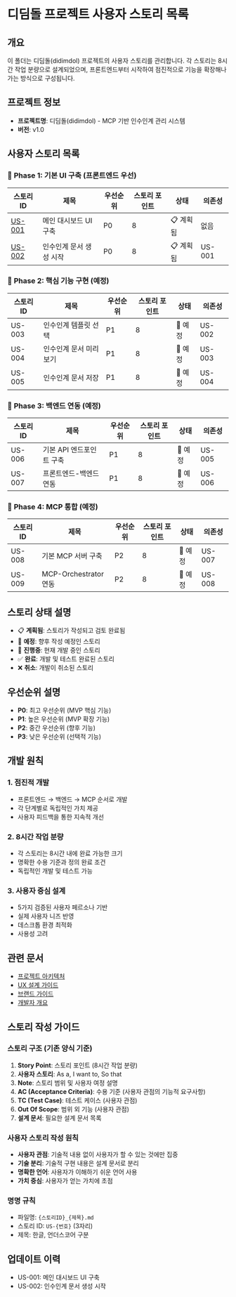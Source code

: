 # 디딤돌 프로젝트 사용자 스토리 목록

## 개요
이 폴더는 디딤돌(didimdol) 프로젝트의 사용자 스토리를 관리합니다. 각 스토리는 8시간 작업 분량으로 설계되었으며, 프론트엔드부터 시작하여 점진적으로 기능을 확장해나가는 방식으로 구성됩니다.

## 프로젝트 정보
- **프로젝트명**: 디딤돌(didimdol) - MCP 기반 인수인계 관리 시스템
- **버전**: v1.0

## 사용자 스토리 목록

### 🎯 **Phase 1: 기본 UI 구축** (프론트엔드 우선)

| 스토리 ID | 제목 | 우선순위 | 스토리 포인트 | 상태 | 의존성 |
|-----------|------|----------|---------------|------|--------|
| [US-001](./001_메인_대시보드_UI_구축.md) | 메인 대시보드 UI 구축 | P0 | 8 | 📋 계획됨 | 없음 |
| [US-002](./002_인수인계_문서_생성_시작.md) | 인수인계 문서 생성 시작 | P0 | 8 | 📋 계획됨 | US-001 |

### 🔄 **Phase 2: 핵심 기능 구현** (예정)

| 스토리 ID | 제목 | 우선순위 | 스토리 포인트 | 상태 | 의존성 |
|-----------|------|----------|---------------|------|--------|
| US-003 | 인수인계 템플릿 선택 | P1 | 8 | 📝 예정 | US-002 |
| US-004 | 인수인계 문서 미리보기 | P1 | 8 | 📝 예정 | US-003 |
| US-005 | 인수인계 문서 저장 | P1 | 8 | 📝 예정 | US-004 |

### 🔗 **Phase 3: 백엔드 연동** (예정)

| 스토리 ID | 제목 | 우선순위 | 스토리 포인트 | 상태 | 의존성 |
|-----------|------|----------|---------------|------|--------|
| US-006 | 기본 API 엔드포인트 구축 | P1 | 8 | 📝 예정 | US-005 |
| US-007 | 프론트엔드-백엔드 연동 | P1 | 8 | 📝 예정 | US-006 |

### 🤖 **Phase 4: MCP 통합** (예정)

| 스토리 ID | 제목 | 우선순위 | 스토리 포인트 | 상태 | 의존성 |
|-----------|------|----------|---------------|------|--------|
| US-008 | 기본 MCP 서버 구축 | P2 | 8 | 📝 예정 | US-007 |
| US-009 | MCP-Orchestrator 연동 | P2 | 8 | 📝 예정 | US-008 |

## 스토리 상태 설명

- 📋 **계획됨**: 스토리가 작성되고 검토 완료됨
- 📝 **예정**: 향후 작성 예정인 스토리
- 🔄 **진행중**: 현재 개발 중인 스토리
- ✅ **완료**: 개발 및 테스트 완료된 스토리
- ❌ **취소**: 개발이 취소된 스토리

## 우선순위 설명

- **P0**: 최고 우선순위 (MVP 핵심 기능)
- **P1**: 높은 우선순위 (MVP 확장 기능)
- **P2**: 중간 우선순위 (향후 기능)
- **P3**: 낮은 우선순위 (선택적 기능)

## 개발 원칙

### 1. 점진적 개발
- 프론트엔드 → 백엔드 → MCP 순서로 개발
- 각 단계별로 독립적인 가치 제공
- 사용자 피드백을 통한 지속적 개선

### 2. 8시간 작업 분량
- 각 스토리는 8시간 내에 완료 가능한 크기
- 명확한 수용 기준과 정의 완료 조건
- 독립적인 개발 및 테스트 가능

### 3. 사용자 중심 설계
- 5가지 검증된 사용자 페르소나 기반
- 실제 사용자 니즈 반영
- 데스크톱 환경 최적화
- 사용성 고려

## 관련 문서

- [프로젝트 아키텍처](../../docs/ARCHITECTURE.md)
- [UX 설계 가이드](../../docs/UX-DESIGN.md)
- [브랜드 가이드](../../docs/BRAND-GUIDE.md)
- [개발자 개요](../../docs/developer-overview.md)

## 스토리 작성 가이드

### 스토리 구조 (기존 양식 기준)
1. **Story Point**: 스토리 포인트 (8시간 작업 분량)
2. **사용자 스토리**: As a, I want to, So that
3. **Note**: 스토리 범위 및 사용자 여정 설명
4. **AC (Acceptance Criteria)**: 수용 기준 (사용자 관점의 기능적 요구사항)
5. **TC (Test Case)**: 테스트 케이스 (사용자 관점)
6. **Out Of Scope**: 범위 외 기능 (사용자 관점)
7. **설계 문서**: 필요한 설계 문서 목록

### 사용자 스토리 작성 원칙
- **사용자 관점**: 기술적 내용 없이 사용자가 할 수 있는 것에만 집중
- **기술 분리**: 기술적 구현 내용은 설계 문서로 분리
- **명확한 언어**: 사용자가 이해하기 쉬운 언어 사용
- **가치 중심**: 사용자가 얻는 가치에 초점

### 명명 규칙
- 파일명: `{스토리ID}_{제목}.md`
- 스토리 ID: `US-{번호}` (3자리)
- 제목: 한글, 언더스코어 구분

## 업데이트 이력

  - US-001: 메인 대시보드 UI 구축
  - US-002: 인수인계 문서 생성 시작
